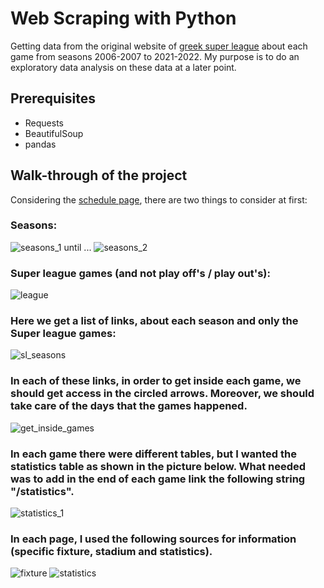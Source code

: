 # Web Scraping with Python
Getting data from the original website of [greek super league](https://www.slgr.gr/el/) about each game from seasons 2006-2007 to 2021-2022. My purpose is to do an exploratory data analysis on these data at a later point.

## Prerequisites
* Requests
* BeautifulSoup
* pandas 

## Walk-through of the project

Considering the [schedule page](https://www.slgr.gr/el/schedule/), there are two things to consider at first:

### Seasons:
![seasons_1](https://user-images.githubusercontent.com/95297354/158027668-b06b760c-91b0-417a-af3b-e8ce699ddfb2.png) until ...  ![seasons_2](https://user-images.githubusercontent.com/95297354/158027727-900d3dc2-9028-424a-bba3-14f8c6c282f6.png)


### Super league games (and not play off's / play out's):
![league](https://user-images.githubusercontent.com/95297354/158027596-1d8a2796-f758-4180-9afa-1c11d75302b9.png)


### Here we get a list of links, about each season and only the Super league games:
![sl_seasons](https://user-images.githubusercontent.com/95297354/158027789-0109f633-4c33-4508-8d16-dd18019799b0.png)

### In each of these links, in order to get inside each game, we should get access in the circled arrows. Moreover, we should take care of the days that the games happened.
![get_inside_games](https://user-images.githubusercontent.com/95297354/158027989-3e473545-d4af-4fc3-89c2-1f825937fed1.png)

### In each game there were different tables, but I wanted the statistics table as shown in the picture below. What needed was to add in the end of each game link the following string "/statistics".
![statistics_1](https://user-images.githubusercontent.com/95297354/158028286-8ce885b4-e14d-4275-b194-008f53760f20.png)

### In each page, I used the following sources for information (specific fixture, stadium and statistics). 
![fixture](https://user-images.githubusercontent.com/95297354/158028368-ba9e1d65-c8e1-41ba-b506-c6f472857a38.png)  ![statistics](https://user-images.githubusercontent.com/95297354/158028383-1b355bf7-7dc8-499a-9152-63f2782716cb.png)


